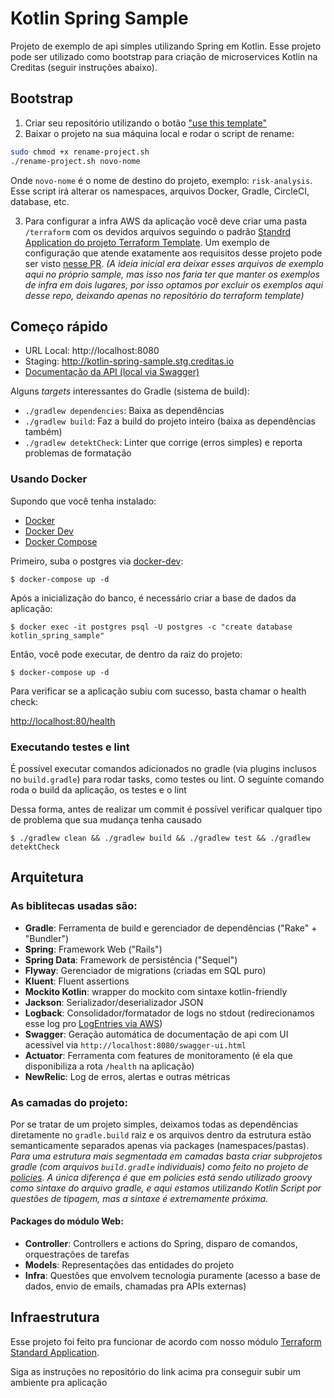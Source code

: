 # Kotlin Spring Sample

Projeto de exemplo de api simples utilizando Spring em Kotlin. Esse projeto pode ser utilizado como bootstrap para criação de microservices Kotlin na Creditas (seguir instruções abaixo). 

## Bootstrap

1. Criar seu repositório utilizando o botão ["use this template"](https://github.com/Creditas/kotlin-spring-sample/generate) 
2. Baixar o projeto na sua máquina local e rodar o script de rename:

```sh
sudo chmod +x rename-project.sh
./rename-project.sh novo-nome
```

Onde `novo-nome` é o nome de destino do projeto, exemplo: `risk-analysis`. Esse script irá alterar os namespaces, arquivos Docker, Gradle, CircleCI, database, etc.

3. Para configurar a infra AWS da aplicação você deve criar uma pasta `/terraform` com os devidos arquivos seguindo o padrão [Standrd Application do projeto Terraform Template](https://github.com/Creditas/terraform-template/tree/master/standard_application). Um exemplo de configuração que atende exatamente aos requisitos desse projeto pode ser visto [nesse PR](https://github.com/Creditas/kotlin-spring-sample/pull/41/files). *(A ideia inicial era deixar esses arquivos de exemplo aqui no próprio sample, mas isso nos faria ter que manter os exemplos de infra em dois lugares, por isso optamos por excluir os exemplos aqui desse repo, deixando apenas no repositório do terraform template)*

## Começo rápido

* URL Local: http://localhost:8080
* Staging: http://kotlin-spring-sample.stg.creditas.io
* [Documentação da API (local via Swagger)](http://localhost:8080/swagger-ui.html)

Alguns *targets* interessantes do Gradle (sistema de build):

* `./gradlew dependencies`: Baixa as dependências
* `./gradlew build`: Faz a build do projeto inteiro (baixa as dependências também)
* `./gradlew detektCheck`: Linter que corrige (erros simples) e reporta problemas de formatação 

### Usando Docker

Supondo que você tenha instalado:

* [Docker][]
* [Docker Dev][]
* [Docker Compose][]

[Docker]: https://docs.docker.com/install/ "About Docker CE"
[Docker Dev]: https://github.com/Creditas/docker-dev "A CLI for simplify the creation of development environment."
[Docker Compose]: https://docs.docker.com/compose/install/#install-compose "Install Docker Compose"

Primeiro, suba o postgres via [docker-dev](https://github.com/creditas/docker-dev):

    $ docker-compose up -d

Após a inicialização do banco, é necessário criar a base de dados da aplicação:

    $ docker exec -it postgres psql -U postgres -c "create database kotlin_spring_sample"

Então, você pode executar, de dentro da raiz do projeto:

    $ docker-compose up -d

Para verificar se a aplicação subiu com sucesso, basta chamar o health check:

[http://localhost:80/health](http://localhost:80/health)

### Executando testes e lint

É possível executar comandos adicionados no gradle (via plugins inclusos no `build.gradle`) para rodar tasks, como testes ou lint. O seguinte comando roda o build da aplicação, os testes e o lint

Dessa forma, antes de realizar um commit é possível verificar qualquer tipo de problema que sua mudança tenha causado

`$ ./gradlew clean && ./gradlew build && ./gradlew test && ./gradlew detektCheck`

## Arquitetura

### As biblitecas usadas são:

* **Gradle**: Ferramenta de build e gerenciador de dependências ("Rake" + "Bundler")
* **Spring**: Framework Web ("Rails")
* **Spring Data**: Framework de persistência ("Sequel")
* **Flyway**: Gerenciador de migrations (criadas em SQL puro)
* **Kluent**: Fluent assertions
* **Mockito Kotlin**: wrapper do mockito com sintaxe kotlin-friendly
* **Jackson**: Serializador/deserializador JSON
* **Logback**: Consolidador/formatador de logs no stdout (redirecionamos esse log pro [LogEntries via AWS](https://stackoverflow.com/q/52040329/890890))
* **Swagger**: Geração automática de documentação de api com UI acessível via `http://localhost:8080/swagger-ui.html`
* **Actuator**: Ferramenta com features de monitoramento (é ela que disponibiliza a rota `/health` na aplicação)
* **NewRelic**: Log de erros, alertas e outras métricas

### As camadas do projeto:
Por se tratar de um projeto simples, deixamos todas as dependências diretamente no `gradle.build` raiz e os arquivos dentro da estrutura estão semanticamente separados apenas via packages (namespaces/pastas). *Para uma estrutura mais segmentada em camadas basta criar subprojetos gradle (com arquivos `build.gradle` individuais) como feito no projeto de [policies](https://github.com/creditas/policies). A única diferença é que em policies está sendo utilizado groovy como sintaxe do arquivo gradle, e aqui estamos utilizando Kotlin Script por questões de tipagem, mas a sintaxe é extremamente próxima.*

#### Packages do módulo Web:
* **Controller**: Controllers e actions do Spring, disparo de comandos, orquestrações de tarefas
* **Models**: Representações das entidades do projeto
* **Infra**: Questões que envolvem tecnologia puramente (acesso a base
  de dados, envio de emails, chamadas pra APIs externas)

## Infraestrutura

Esse projeto foi feito pra funcionar de acordo com nosso módulo [Terraform Standard Application](https://github.com/Creditas/terraform-applications).

Siga as instruções no repositório do link acima pra conseguir subir um ambiente pra aplicação
